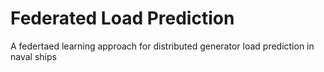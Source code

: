 # Federated Load Prediction
 A federtaed learning approach for distributed generator load prediction in naval ships
